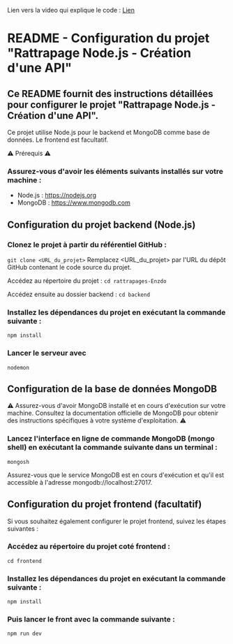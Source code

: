 Lien vers la video qui explique le code : <a href="">Lien</a>
# README - Configuration du projet "Rattrapage Node.js - Création d'une API"

## Ce README fournit des instructions détaillées pour configurer le projet "Rattrapage Node.js - Création d'une API". 

Ce projet utilise Node.js pour le backend et MongoDB comme base de données. Le frontend est facultatif.

⚠️ Prérequis ⚠️

### Assurez-vous d'avoir les éléments suivants installés sur votre machine :

- Node.js : https://nodejs.org
- MongoDB : https://www.mongodb.com

## Configuration du projet backend (Node.js)

### Clonez le projet à partir du référentiel GitHub :
`git clone <URL_du_projet>` Remplacez <URL_du_projet> par l'URL du dépôt GitHub contenant le code source du projet.

Accédez au répertoire du projet : `cd rattrapages-Enzdo`

Accédez ensuite au dossier backend : `cd backend`

### Installez les dépendances du projet en exécutant la commande suivante :
` npm install `

### Lancer le serveur avec
` nodemon `

## Configuration de la base de données MongoDB

⚠️ Assurez-vous d'avoir MongoDB installé et en cours d'exécution sur votre machine. Consultez la documentation officielle de MongoDB pour obtenir des instructions spécifiques à votre système d'exploitation. ⚠️

### Lancez l'interface en ligne de commande MongoDB (mongo shell) en exécutant la commande suivante dans un terminal :
`mongosh`

Assurez-vous que le service MongoDB est en cours d'exécution et qu'il est accessible à l'adresse mongodb://localhost:27017.

## Configuration du projet frontend (facultatif)

Si vous souhaitez également configurer le projet frontend, suivez les étapes suivantes :

### Accédez au répertoire du projet coté frontend :

``` cd frontend ```

### Installez les dépendances du projet en exécutant la commande suivante :

`npm install`

### Puis lancer le front avec la commande suivante : 

`npm run dev`
